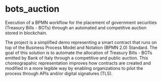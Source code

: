 # bots_auction
Execution of a BPMN workflow for the placement of government securities (Treasury Bills - BOTs) through an automated and competitive auction stored in blockchain.

The project is a simplified demo representing a smart contract that runs on top of the Business Process Model and Notation (BPMN 2.0) Standard. 
The goal of this solution is to automate the allocation of Treasury Bills - BOTs emitted by Bank of Italy through a competitive and public auction. This choreograpahic representation improves how contracts are created and modified in a more legible way by enabling organizations to pilot the process through APIs and/or digital signatures (TLS).
